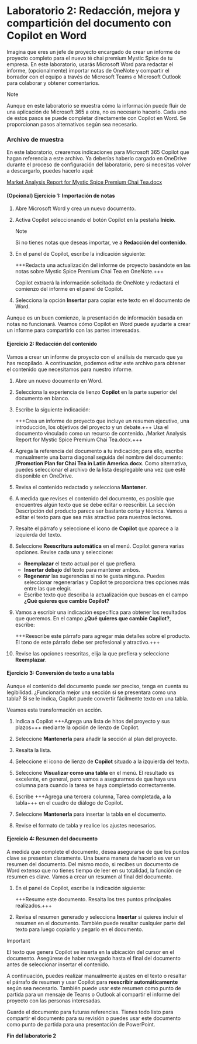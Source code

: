 # Laboratorio 2: Redacción, mejora y compartición del documento con Copilot en Word

Imagina que eres un jefe de proyecto encargado de crear un informe de proyecto completo para el nuevo té chai premium Mystic Spice de tu empresa. En este laboratorio, usarás Microsoft Word para redactar el informe, (opcionalmente) importar notas de OneNote y compartir el borrador con el equipo a través de Microsoft Teams o Microsoft Outlook para colaborar y obtener comentarios.

> [!NOTE]
> Aunque en este laboratorio se muestra cómo la información puede fluir de una aplicación de Microsoft 365 a otra, no es necesario hacerlo. Cada uno de estos pasos se puede completar directamente con Copilot en Word. Se proporcionan pasos alternativos según sea necesario.

### Archivo de muestra

En este laboratorio, crearemos indicaciones para Microsoft 365 Copilot que hagan referencia a este archivo. Ya deberías haberlo cargado en OneDrive durante el proceso de configuración del laboratorio, pero si necesitas volver a descargarlo, puedes hacerlo aquí:

[Market Analysis Report for Mystic Spice Premium Chai Tea.docx](https://go.microsoft.com/fwlink/?linkid=2268826)

#### (Opcional) Ejercicio 1: Importación de notas 

1. Abre Microsoft Word y crea un nuevo documento.

1. Activa Copilot seleccionando el botón Copilot en la pestaña **Inicio**.

    > [!NOTE]
    > Si no tienes notas que deseas importar, ve a **Redacción del contenido**.

1. En el panel de Copilot, escribe la indicación siguiente:

    +++Redacta una actualización del informe de proyecto basándote en las notas sobre Mystic Spice Premium Chai Tea en OneNote.+++

    Copilot extraerá la información solicitada de OneNote y redactará el comienzo del informe en el panel de Copilot.

1. Selecciona la opción **Insertar** para copiar este texto en el documento de Word.

Aunque es un buen comienzo, la presentación de información basada en notas no funcionará. Veamos cómo Copilot en Word puede ayudarte a crear un informe para compartirlo con las partes interesadas.

#### Ejercicio 2: Redacción del contenido

Vamos a crear un informe de proyecto con el análisis de mercado que ya has recopilado. A continuación, podemos editar este archivo para obtener el contenido que necesitamos para nuestro informe.

1. Abre un nuevo documento en Word.

1. Selecciona la experiencia de lienzo **Copilot** en la parte superior del documento en blanco.

1. Escribe la siguiente indicación:

    +++Crea un informe de proyecto que incluye un resumen ejecutivo, una introducción, los objetivos del proyecto y un debate.+++ Usa el documento vinculado como un recurso de contenido. /Market Analysis Report for Mystic Spice Premium Chai Tea.docx.+++

1. Agrega la referencia del documento a tu indicación; para ello, escribe manualmente una barra diagonal seguida del nombre del documento: **/Promotion Plan for Chai Tea in Latin America.docx**. Como alternativa, puedes seleccionar el archivo de la lista desplegable una vez que esté disponible en OneDrive.
   
1. Revisa el contenido redactado y selecciona **Mantener**.

1. A medida que revises el contenido del documento, es posible que encuentres algún texto que se debe editar o reescribir. La sección Descripción del producto parece ser bastante corta y técnica. Vamos a editar el texto para que sea más atractivo para nuestros lectores.

1. Resalte el párrafo y seleccione el icono de **Copilot** que aparece a la izquierda del texto.

1. Seleccione **Reescritura automática** en el menú. Copilot genera varias opciones. Revise cada una y seleccione:

    - **Reemplazar** el texto actual por el que prefiera.
    - **Insertar debajo** del texto para mantener ambos.
    - **Regenerar** las sugerencias si no te gusta ninguna. Puedes seleccionar regenerarlas y Copilot te proporciona tres opciones más entre las que elegir.
    - Escribe texto que describa la actualización que buscas en el campo **¿Qué quieres que cambie Copilot?**

1. Vamos a escribir una indicación específica para obtener los resultados que queremos. En el campo **¿Qué quieres que cambie Copilot?**, escribe:

    +++Reescribe este párrafo para agregar más detalles sobre el producto. El tono de este párrafo debe ser profesional y atractivo.+++

1. Revise las opciones reescritas, elija la que prefiera y seleccione **Reemplazar**.

#### Ejercicio 3: Conversión de texto a una tabla

Aunque el contenido del documento puede ser preciso, tenga en cuenta su legibilidad. ¿Funcionaría mejor una sección si se presentara como una tabla? Si se le indica, Copilot puede convertir fácilmente texto en una tabla.

Veamos esta transformación en acción.

1. Indica a Copilot +++Agrega una lista de hitos del proyecto y sus plazos+++ mediante la opción de lienzo de Copilot.

1. Seleccione **Mantenerla** para añadir la sección al plan del proyecto.

1. Resalta la lista.

1. Seleccione el icono de lienzo de **Copilot** situado a la izquierda del texto.

1. Seleccione **Visualizar como una tabla** en el menú. El resultado es excelente, en general, pero vamos a asegurarnos de que haya una columna para cuando la tarea se haya completado correctamente.

1. Escribe +++Agrega una tercera columna, Tarea completada, a la tabla+++ en el cuadro de diálogo de Copilot.

1. Seleccione **Mantenerla** para insertar la tabla en el documento.

1. Revise el formato de tabla y realice los ajustes necesarios.

#### Ejercicio 4: Resumen del documento

A medida que complete el documento, desea asegurarse de que los puntos clave se presentan claramente. Una buena manera de hacerlo es ver un resumen del documento. Del mismo modo, si recibes un documento de Word extenso que no tienes tiempo de leer en su totalidad, la función de resumen es clave. Vamos a crear un resumen al final del documento.

1. En el panel de Copilot, escribe la indicación siguiente:

    +++Resume este documento. Resalta los tres puntos principales realizados.+++

1. Revisa el resumen generado y selecciona **Insertar** si quieres incluir el resumen en el documento. También puede resaltar cualquier parte del texto para luego copiarlo y pegarlo en el documento.

> [!IMPORTANT]
> El texto que genera Copilot se inserta en la ubicación del cursor en el documento. Asegúrese de haber navegado hasta el final del documento antes de seleccionar insertar el contenido.

A continuación, puedes realizar manualmente ajustes en el texto o resaltar el párrafo de resumen y usar Copilot para **reescribir automáticamente** según sea necesario. También puede usar este resumen como punto de partida para un mensaje de Teams o Outlook al compartir el informe del proyecto con las personas interesadas.

Guarde el documento para futuras referencias. Tienes todo listo para compartir el documento para su revisión o puedes usar este documento como punto de partida para una presentación de PowerPoint.

**Fin del laboratorio 2**
